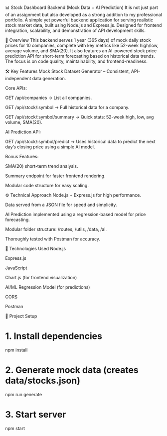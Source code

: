 📊 Stock Dashboard Backend (Mock Data + AI Prediction)
It is not just part of an assignment but also developed as a strong addition to my professional portfolio.
A simple yet powerful backend application for serving realistic stock market data, built using Node.js and Express.js. Designed for frontend integration, scalability, and demonstration of API development skills.

📌 Overview
This backend serves 1 year (365 days) of mock daily stock prices for 10 companies, complete with key metrics like 52-week high/low, average volume, and SMA(20).
It also features an AI-powered stock price prediction API for short-term forecasting based on historical data trends.
The focus is on code quality, maintainability, and frontend-readiness.

🛠 Key Features
Mock Stock Dataset Generator – Consistent, API-independent data generation.

Core APIs:

GET /api/companies → List all companies.

GET /api/stock/:symbol → Full historical data for a company.

GET /api/stock/:symbol/summary → Quick stats: 52-week high, low, avg volume, SMA(20).

AI Prediction API:

GET /api/stock/:symbol/predict → Uses historical data to predict the next day’s closing price using a simple AI model.

Bonus Features:

SMA(20) short-term trend analysis.

Summary endpoint for faster frontend rendering.

Modular code structure for easy scaling.

⚙️ Technical Approach
Node.js + Express.js for high performance.

Data served from a JSON file for speed and simplicity.

AI Prediction implemented using a regression-based model for price forecasting.

Modular folder structure: /routes, /utils, /data, /ai.

Thoroughly tested with Postman for accuracy.

🧰 Technologies Used
Node.js

Express.js

JavaScript

Chart.js (for frontend visualization)

AI/ML Regression Model (for predictions)

CORS

Postman

📂 Project Setup

# 1. Install dependencies
npm install

# 2. Generate mock data (creates data/stocks.json)
npm run generate

# 3. Start server
npm start


